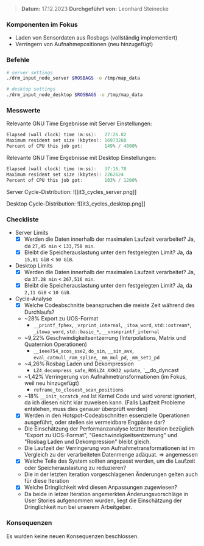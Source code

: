 
>  **Datum:** 17.12.2023
>  **Durchgeführt von:** Leonhard Steinecke

### Komponenten im Fokus
- Laden von Sensordaten aus Rosbags (vollständig implementiert)
- Verringern von Aufnahmepositionen (neu hinzugefügt)

### Befehle

```bash
# server settings
./drm_input_node_server $ROSBAGS -o /tmp/map_data

# desktop settings
./drm_input_node_desktop $ROSBAGS -o /tmp/map_data
```

### Messwerte

Relevante GNU Time Ergebnisse mit Server Einstellungen:
```go
Elapsed (wall clock) time (m:ss):   27:26.82
Maximum resident set size (kbytes): 16973260
Percent of CPU this job got:        149% / 4800%
```

Relevante GNU Time Ergebnisse mit Desktop Einstellungen:
```go
Elapsed (wall clock) time (m:ss):   37:16.78
Maximum resident set size (kbytes): 2262624
Percent of CPU this job got:        103% / 1200%
```

Server Cycle-Distribution:
![[it3_cycles_server.png]]

Desktop Cycle-Distribution:
![[it3_cycles_desktop.png]]
		
### Checkliste
- Server Limits
	- [x] Werden die Daten innerhalb der maximalen Laufzeit verarbeitet?
		Ja, da `27,45 min` < `133,758 min`.
	- [x] Bleibt die Speicherauslastung unter dem festgelegten Limit?
		Ja, da `15,81 GiB` < `50 GiB`.
- Desktop Limits
	- [x] Werden die Daten innerhalb der maximalen Laufzeit verarbeitet?
		Ja, da `37.28 min` < `267,516 min`.
	- [x] Bleibt die Speicherauslastung unter dem festgelegten Limit?
		Ja, da `2,11 GiB` < `10 GiB`.
- Cycle-Analyse
	- [x] Welche Codeabschnitte beanspruchen die meiste Zeit während des Durchlaufs?
	- ~28%  Export zu UOS-Format
		- `__printf_fphex`, `_vrprint_internal`, `_itoa_word`, `std::ostream*`, `_itowa_word`, `std::basic_*`, `__vnsnprintf_internal`  
	-  ~9,22% Geschwindigkeitsentzerrung (Interpolations, Matrix und Quaternion Operationen)
		- `__ieee754_acos_sse2`, `do_sin`, `__sin_avx`,  `eval_catmull_rom_spline`, `_mm_mul_pd`, `_mm_set1_pd` 
	- ~4,26% Rosbag Laden und Dekompression
		-  `LZ4_decompress_safe`, `ROSLZ4_XXH32_update`, `__do_dyncast
	- ~1,42% Verringerung von Aufnahmetransformationen (im Fokus, weil neu hinzugefügt)
		- `reframe_to_closest_scan_positions`
	- ~18% `__init_scratch_end` Ist Kernel Code und wird vorerst ignoriert, da ich diesen nicht klar zuweisen kann. (Falls Laufzeit Probleme entstehen, muss dies genauer überprüft werden)
	- [x] Werden in den Hotspot-Codeabschnitten essenzielle Operationen ausgeführt, oder stellen sie vermeidbare Engpässe dar?
	- Die Einschätzung der Performanzanalyse letzter Iteration bezüglich "Export zu UOS-Format", "Geschwindigkeitsentzerrung" und "Rosbag Laden und Dekompression" bleibt gleich.
	- Die Laufzeit der Verringerung von Aufnahmetransformationen ist im Vergleich zu der verarbeiteten Datenmenge adäquat. => angemessen
	- [x] Welche Teile des System sollten angepasst werden, um die Laufzeit oder Speicherauslastung zu reduzieren?
	- Die in der letzten Iteration vorgeschlagenen Änderungen gelten auch für diese Iteration
	- [x] Welche Dringlichkeit wird diesen Anpassungen zugewiesen?
	- Da beide in letzer Iteration angemerkten Änderungsvorschläge in User Stories aufgenommen wurden, liegt die Einschätzung der Dringlichkeit nun bei unserem Arbeitgeber.

### Konsequenzen

Es wurden keine neuen Konsequenzen beschlossen.
